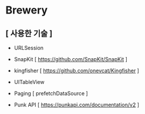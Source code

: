 # Brewery

## [ 사용한 기술 ]

  - URLSession

  - SnapKit [ https://github.com/SnapKit/SnapKit ]

  - kingfisher [ https://github.com/onevcat/Kingfisher ]

  - UITableView

  - Paging [ prefetchDataSource ]

  - Punk API [ https://punkapi.com/documentation/v2 ]
